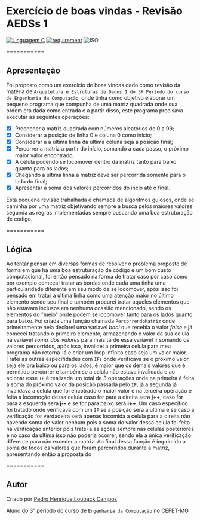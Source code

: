 # Exercício de boas vindas - Revisão AEDSs 1

[![Linguagem C](https://img.shields.io/badge/Linguagem-C-green.svg)](https://github.com/PedroLouback/TrabalhoFinal-Prog.2)
[![requirement](https://img.shields.io/badge/IDE-Visual%20Studio%20Code-informational)](https://code.visualstudio.com/docs/?dv=linux64_deb)
![ISO](https://img.shields.io/badge/ISO-Linux-blueviolet)


===========

## Apresentação

Foi proposto como um exercício de boas vindas dado como revisão da matéria de `Arquitetura e Estruturas de Dados 1 do 3º Período do curso de Engenharia da Computação`, onde tinha como objetivo elaborar um pequeno programa que compunha de uma matriz quadrada onde sua ordem era dada como entrada e a partir disso, este programa precisava executar as seguintes operações:

- [X] Preencher a matriz quadrada com números aleatórios de 0 a 99;
- [X] Considerar a posição de linha 0 e coluna 0 como início;
- [X] Considerar a a ultima linha da ultima coluna seja a posição final;
- [X] Percorrer a matriz a partir do início, somando a cada passo, o próximo maior valor encontrado;
- [X] A celula podendo se locomover dentro da matriz tanto para baixo quanto para os lados;
- [X] Chegando a ultima linha a matriz deve ser percorrida somente para o lado do final;
- [X] Apresentar a soma dos valores percorridos do incio até o final.

Esta pequena revisão trabalhada é chamada de algoritmos gulosos, onde se caminha por uma matriz objetivando sempre a busca pelos maiores valores segunda as regras implementadas sempre buscando uma boa estruturação de código.

===========

## Lógica

Ao tentar pensar em diversas formas de resolver o problema proposto de forma em que há uma boa estruturação de código e um bom custo computacional, foi então pensado na forma de tratar caso por caso como por exemplo começar tratar as bordas onde cada uma tinha uma particularidade diferente em seu modo de se locomover, após isso foi pensado em tratar a ultima linha como uma atenção maior no último elemento sendo seu final e também procurei tratar aqueles elementos que não estavam inclusos em nenhuma ocasião mencionado, sendo os elementos do "meio" onde podem se locomover tanto para os lados quanto para baixo. Foi criada uma função chamada `PercorrendoMatriz` onde primeiramente nela declarei uma variavel _bool_ que recebia o valor _false_ e já comecei tratando o primeiro elemento, armazenando o valor da sua celula na variavel *soma_dos_valores* para mais tarde essa variavel ir somando os valores percorridos, após isso, invalidei a primeira celula para meu programa não retorna-lá e criar um loop infinito caso seja um valor maior. Tratei as outras especifidades com `IFs` onde verificava se o proximo valor, seja ele pra baixo ou para os lados, é maior que os demais valores que é permitido percorrer e também se a celula não estava invalidada e ao acionar esse `IF` é realizada um total de 3 operações onde na primeira é feita a soma do próximo valor da posição passada pelo `IF`, já a segunda já invalidava a celula que foi encotrado o maior valor e na terceira operação é feita a locomoção dessa celula caso for para a direita sera **j++**, caso for para a esquerda sera **j--** e se for para baixo será **i++**. Um caso especifico foi tratado onde verificava com um `IF` se a posição sera a ultima e se caso a verificação for verdadeira será apenas locomida a celula para a direita não havendo soma de valor nenhum pois a soma do valor dessa celula foi feita na verificação anterior pois tratei a as ações sempre nas celulas posteriores e no caso da ultima isso não poderia ocorrer, sendo ela a única verificação diferente para não exceder a matriz. Ao final dessa função é imprimido a soma de todos os valores que foram percorridos durante a matriz, apresentando então a proposta do     

===========

## Autor

Criado por [Pedro Henrique Louback Campos](https://www.linkedin.com/in/pedro-henrique-louback-campos-0a4a03205/)

Aluno do 3° periodo do curso de `Engenharia da Computação` no [CEFET-MG](https://www.cefetmg.br)

